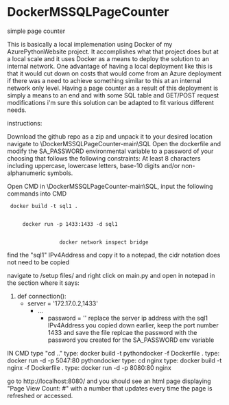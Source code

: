 # DockerMSSQLPageCounter
simple page counter



This is basically a local implemenation using Docker of my AzurePythonWebsite project. It accomplishes what that project does but at a local scale and it uses Docker as a means to deploy the solution to an internal network.
One advantage of having a local deployment like this is that it would cut down on costs that would come from an Azure deployment if there was a need to achieve something similar to this at an internal network only level.
Having a page counter as a result of this deployment is simply a means to an end and with some SQL table and GET/POST request modifications i'm sure this solution can be adapted to fit various different needs.

instructions:

Download the github repo as a zip and unpack it to your desired location
  navigate to \DockerMSSQLPageCounter-main\SQL
  Open the dockerfile and modify the SA_PASSWORD environmental variable to a password of your choosing that follows the following constraints: 
  	At least 8 characters including uppercase, lowercase letters, base-10 digits and/or non-alphanumeric symbols.
	
  Open CMD in \DockerMSSQLPageCounter-main\SQL, input the following commands into CMD
  
     docker build -t sql1 .
     

         docker run -p 1433:1433 -d sql1
     
   
                     docker network inspect bridge
   
find the "sql1" IPv4Address and copy it to a notepad, the cidr notation does not need to be copied
	 
navigate to /setup files/ and right click on main.py and open in notepad
in the section where it says: 

1. def connection():
   - server = '172.17.0.2,1433' 
     - ...
       - password = '<password hehere>'
replace the server ip address with the sql1 IPv4Address you copied down earlier, keep the port number 1433 and save the file
        replcae the password with the password you created for the SA_PASSWORD env variable
	
IN CMD type "cd .."
    type: docker build -t pythondocker -f Dockerfile .
    type: docker run -d -p 5047:80 pythondocker
    type: cd nginx
    type: docker build -t nginx -f Dockerfile .
    type: docker run -d -p 8080:80 nginx
	
go to http://localhost:8080/ and you should see an html page displaying "Page View Count: #" with a number that updates every time the page is refreshed or accessed.
